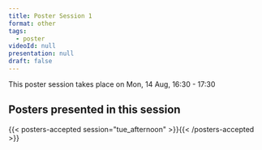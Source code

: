 ```yaml
---
title: Poster Session 1
format: other
tags:
  - poster
videoId: null
presentation: null
draft: false
---
```

This poster session takes place on Mon, 14 Aug, 16:30 - 17:30
<!-- [evemtX](/participate/#poster-sessions).

Click link for
{{< button-link icon="direction" label="instructions for authors of accepted posters" url="/online-conference/#instructions-for-authors-of-accepted-posters" target="_blank" >}}

Download a {{< button-link label="zip-archive" url="https://surfdrive.surf.nl/files/index.php/s/fdA5dzPllmwnOBn/download" icon="tar" target="_blank">}} of all posters.
-->
## Posters presented in this session
<!--coming soon-->

{{< posters-accepted session="tue_afternoon" >}}{{< /posters-accepted >}}
